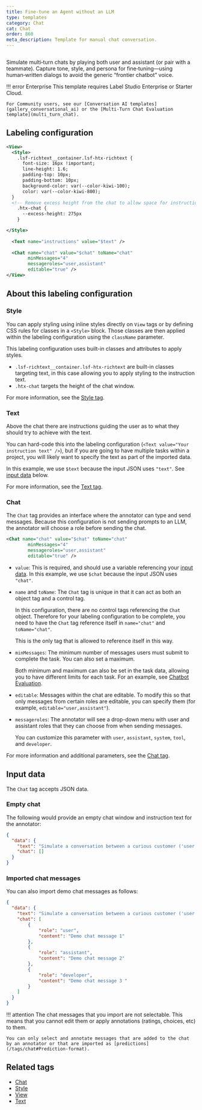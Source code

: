 ```yaml
---
title: Fine-tune an Agent without an LLM
type: templates
category: Chat
cat: Chat
order: 860
meta_description: Template for manual chat conversation.
---
```


<img src="/images/templates/chat-fine-tune-no-llm.png" alt="" class="gif-border" style="max-width:552px" />

Simulate multi‑turn chats by playing both user and assistant (or pair with a teammate). Capture tone, style, and persona for fine‑tuning—using human‑written dialogs to avoid the generic “frontier chatbot” voice.

!!! error Enterprise
    This template requires Label Studio Enterprise or Starter Cloud. 

    For Community users, see our [Conversation AI templates](gallery_conversational_ai) or the [Multi-Turn Chat Evaluation template](multi_turn_chat). 

## Labeling configuration

```xml
<View>
  <Style>
    .lsf-richtext__container.lsf-htx-richtext {
      font-size: 16px !important;
      line-height: 1.6;
      padding-top: 10px;
      padding-bottom: 10px;
      background-color: var(--color-kiwi-100);
      color: var(--color-kiwi-800);
  }
  <!-- Remove excess height from the chat to allow space for instruction text -->
    .htx-chat { 
      --excess-height: 275px 
    }

</Style>
  
  <Text name="instructions" value="$text" />
  
  <Chat name="chat" value="$chat" toName="chat"
        minMessages="4" 
        messageroles="user,assistant"
        editable="true" />
</View>
```

## About this labeling configuration

### Style

You can apply styling using inline styles directly on `View` tags or by defining CSS rules for classes in a `<Style>` block. Those classes are then applied within the labeling configuration using the `className` parameter. 

This labeling configuration uses built-in classes and attributes to apply styles. 

* `.lsf-richtext__container.lsf-htx-richtext` are built-in classes targeting text, in this case allowing you to apply styling to the instruction text. 
* `.htx-chat` targets the height of the chat window. 

For more information, see the [Style tag](/tags/style).

### Text

Above the chat there are instructions guiding the user as to what they should try to achieve with the text. 

You can hard-code this into the labeling configuration (`<Text value="Your instruction text" />`), but if you are going to have multiple tasks within a project, you will likely want to specify the text as part of the imported data.  

In this example, we use `$text` because the input JSON uses `"text"`. See [input data](#Input-data) below. 

For more information, see the [Text tag](/tags/text).

### Chat

The `Chat` tag provides an interface where the annotator can type and send messages. Because this configuration is not sending prompts to an LLM, the annotator will choose a role before sending the chat. 

```xml
<Chat name="chat" value="$chat" toName="chat"
        minMessages="4" 
        messageroles="user,assistant"
        editable="true" />
```

* `value`: This is required, and should use a variable referencing your [input data](#Input-data). In this example, we use `$chat` because the input JSON uses `"chat"`. 

* `name` and `toName`: The `Chat` tag is unique in that it can act as both an object tag and a control tag. 

    In this configuration, there are no control tags referencing the `Chat` object. Therefore for your labeling configuration to be complete, you need to have the `Chat` tag reference itself in `name="chat"` and `toName="chat"`. 

    This is the only tag that is allowed to reference itself in this way. 

* `minMessages`: The minimum number of messages users must submit to complete the task. You can also set a maximum. 

    Both minimum and maximum can also be set in the task data, allowing you to have different limits for each task. For an example, see [Chatbot Evaluation](chatbot#Chat).   

* `editable`: Messages within the chat are editable. To modify this so that only messages from certain roles are editable, you can specify them (for example, `editable="user,assistant"`). 

* `messageroles`: The annotator will see a drop-down menu with user and assistant roles that they can choose from when sending messages.

  You can customize this parameter with `user`, `assistant`, `system`, `tool`, and `developer`. 

For more information and additional parameters, see the [Chat tag](/tags/chat). 


## Input data

The `Chat` tag accepts JSON data. 

### Empty chat

The following would provide an empty chat window and instruction text for the annotator:

```json
{
  "data": {
    "text": "Simulate a conversation between a curious customer ('user') and a helpful agent ('assistant'). Experiment with tone and personality—make the agent sound human, natural, and aligned with our brand voice. Try out different quirks (humor, warmth, brevity) while avoiding overly ‘AI-ish’ habits like excessive emojis, filler words, or generic phrases.",
    "chat": []
  }
}
```

### Imported chat messages

You can also import demo chat messages as follows:

```json
{
  "data": {
    "text": "Simulate a conversation between a curious customer ('user') and a helpful agent ('assistant'). Experiment with tone and personality—make the agent sound human, natural, and aligned with our brand voice. Try out different quirks (humor, warmth, brevity) while avoiding overly ‘AI-ish’ habits like excessive emojis, filler words, or generic phrases.",
    "chat": [
        {
            "role": "user",
            "content": "Demo chat message 1"
        },
        {
            "role": "assistant",
            "content": "Demo chat message 2"
        },
        {
            "role": "developer",
            "content": "Demo chat message 3 "
        }
    ]
  }
}
```

!!! attention
    The chat messages that you import are not selectable. This means that you cannot edit them or apply annotations (ratings, choices, etc) to them.

    You can only select and annotate messages that are added to the chat by an annotator or that are imported as [predictions](/tags/chat#Prediction-format).

## Related tags

* [Chat](/tags/chat)
* [Style](/tags/style)
* [View](/tags/view)
* [Text](/tags/text)